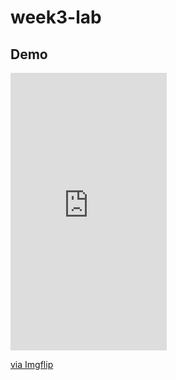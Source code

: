 # week3-lab
## Demo
<div style="width:250px;max-width:100%;"><div style="height:0;padding-bottom:177.6%;position:relative;"><iframe width="250" height="444" style="position:absolute;top:0;left:0;width:100%;height:100%;" frameBorder="0" src="https://imgflip.com/embed/48c7ze"></iframe></div><p><a href="https://imgflip.com/gif/48c7ze">via Imgflip</a></p></div>
